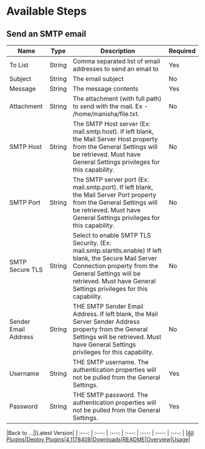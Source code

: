 # Available Steps

## Send an SMTP email

| Name                 | Type   | Description                                                                                                                                                                                                                           | Required |
|----------------------|--------|---------------------------------------------------------------------------------------------------------------------------------------------------------------------------------------------------------------------------------------|----------|
| To List              | String | Comma separated list of email addresses to send an email to                                                                                                                                                                           | Yes      |
| Subject              | String | The email subject                                                                                                                                                                                                                     | No       |
| Message              | String | The message contents                                                                                                                                                                                                                  | Yes      |
| Attachment           | String | The attachment (with full path) to send with the mail. Ex - /home/manisha/file.txt.                                                                                                                                                   | No       |
| SMTP Host            | String | The SMTP Host server (Ex: mail.smtp.host). If left blank, the Mail Server Host property from the General Settings will be retrieved. Must have General Settings privileges for this capability.                                       | No       |
| SMTP Port            | String | The SMTP server port (Ex: mail.smtp.port). If left blank, the Mail Server Port property from the General Settings will be retrieved. Must have General Settings privileges for this capability.                                       | No       |
| SMTP Secure TLS      | String | Select to enable SMTP TLS Security. (Ex: mail.smtp.starttls.enable) If left blank, the Secure Mail Server Connection property from the General Settings will be retrieved. Must have General Settings privileges for this capability. | No       |
| Sender Email Address | String | THE SMTP Sender Email Address. If left blank, the Mail Server Sender Address property from the General Settings will be retrieved. Must have General Settings privileges for this capability.                                         | No       |
| Username             | String | THE SMTP username. The authentication properties will not be pulled from the General Settings.                                                                                                                                        | Yes      |
| Password             | String | THE SMTP password. The authentication properties will not be pulled from the General Settings.                                                                                                                                        | Yes      |

|Back to ...||Latest Version|
| :---: | :---: | :---: | :---: | :---: | :---: | :---: |
|[All Plugins](../../index.md)|[Deploy Plugins](../README.md)|[4.1178408](https://raw.githubusercontent.com/UrbanCode/IBM-UCD-PLUGINS/main/files/Send-SMTP-Email/devops-deploy-Send-SMTP-Email-4.1178408.zip)|[Downloads](downloads.md)|[README](README.md)|[Overview](overview.md)|[Usage](usage.md)|